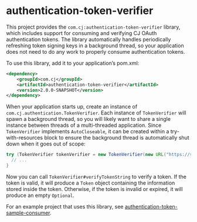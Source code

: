 # authentication-token-verifier

This project provides the `com.cj:authentication-token-verifier` library, which includes support for consuming and verifying CJ OAuth authentication tokens. The library automatically handles periodically refreshing token signing keys in a background thread, so your application does not need to do any work to properly consume authentication tokens.

To use this library, add it to your application’s pom.xml:

```xml
<dependency>
    <groupId>com.cj</groupId>
    <artifactId>authentication-token-verifier</artifactId>
    <version>2.0.0-SNAPSHOT</version>
</dependency>
```

When your application starts up, create an instance of `com.cj.authentication.TokenVerifier`. Each instance of `TokenVerifier` will spawn a background thread, so you will likely want to share a single instance between threads of a multi-threaded application. Since `TokenVerifier` implements `AutoCloseable`, it can be created within a try-with-resources block to ensure the background thread is automatically shut down when it goes out of scope:

```java
try (TokenVerifier tokenVerifier = new TokenVerifier(new URL("https://staging-io.d.cjpowered.com/public-keys"))) {
  // ...
}
```

Now you can call `TokenVerifier#verifyTokenString` to verify a token. If the token is valid, it will produce a `Token` object containing the information stored inside the token. Otherwise, if the token is invalid or expired, it will produce an empty `Optional`.

For an example project that uses this library, see [authentication-token-sample-consumer][].

[authentication-token-sample-consumer]: http://github.com/cjdev/authentication-token-sample-consumer
